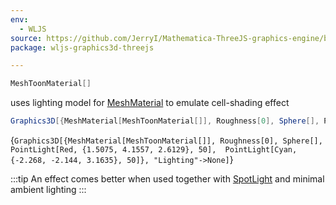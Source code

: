 ```yaml
---
env:
  - WLJS
source: https://github.com/JerryI/Mathematica-ThreeJS-graphics-engine/blob/dev/src/kernel.js
package: wljs-graphics3d-threejs

---
```

```mathematica
MeshToonMaterial[]
```

uses lighting model for [MeshMaterial](frontend/Reference/Graphics3D/MeshMaterial.md) to emulate cell-shading effect

```mathematica
Graphics3D[{MeshMaterial[MeshToonMaterial[]], Roughness[0], Sphere[], PointLight[Red, {1.5075, 4.1557, 2.6129}, 50],  PointLight[Cyan, {-2.268, -2.144, 3.1635}, 50]}, "Lighting"->None]
```

<Wl >{`Graphics3D[{MeshMaterial[MeshToonMaterial[]], Roughness[0], Sphere[], PointLight[Red, {1.5075, 4.1557, 2.6129}, 50],  PointLight[Cyan, {-2.268, -2.144, 3.1635}, 50]}, "Lighting"->None]`}</Wl>

:::tip
An effect comes better when used together with [SpotLight](frontend/Reference/Graphics3D/SpotLight.md) and minimal ambient lighting
:::

